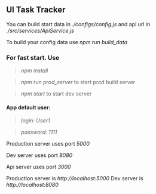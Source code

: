 
## UI Task Tracker

You can build start data in *./configs/config.js* and api url in *./src/services/ApiService.js*

To build your config data use *npm run build_data*

### For fast start. Use

> *npm install*

> *npm run prod_server*
  to start prod build server

> *npm start*
 to start dev server

#### App default user:
> *login: User1*

> *password: 1111*

Production server uses port *5000*

Dev server uses port *8080*

Api server uses port *3000*

Production server is *http://localhost:5000*
Dev server is *http://localhost:8080*
